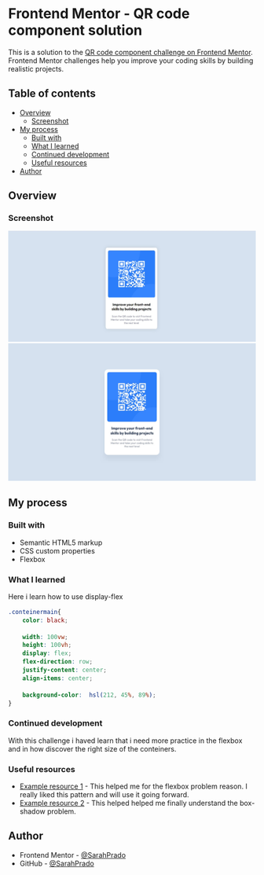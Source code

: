 # Frontend Mentor - QR code component solution

This is a solution to the [QR code component challenge on Frontend Mentor](https://www.frontendmentor.io/challenges/qr-code-component-iux_sIO_H). Frontend Mentor challenges help you improve your coding skills by building realistic projects. 

## Table of contents

- [Overview](#overview)
  - [Screenshot](#screenshot)
- [My process](#my-process)
  - [Built with](#built-with)
  - [What I learned](#what-i-learned)
  - [Continued development](#continued-development)
  - [Useful resources](#useful-resources)
- [Author](#author)


## Overview

### Screenshot

![Here my solution](./design/MyDesign.jpg)
![Here the design gived from Frontend Mentor](./design/desktop-design.jpg)

## My process

### Built with

- Semantic HTML5 markup
- CSS custom properties
- Flexbox


### What I learned
Here i learn how to use display-flex
```css
.conteinermain{
    color: black;

    width: 100vw;
    height: 100vh;
    display: flex;
    flex-direction: row;
    justify-content: center;
    align-items: center;
   
    background-color:  hsl(212, 45%, 89%);
}
```
### Continued development

With this challenge i haved learn that i need more practice in the flexbox and in how discover the right size of the conteiners.

### Useful resources

- [Example resource 1](https://www.devmedia.com.br/como-centralizar-divs-em-html-e-css/37568) - This helped me for the flexbox problem reason. I really liked this pattern and will use it going forward.
- [Example resource 2](https://www.w3schools.com/cssref/playdemo.asp?filename=playcss_box-shadow) - This helped helped me finally understand the box-shadow problem.



## Author

- Frontend Mentor - [@SarahPrado](https://www.frontendmentor.io/profile/SarahPrado)
- GitHub - [@SarahPrado](https://github.com/SarahPrado)



